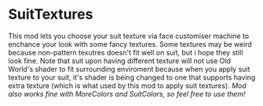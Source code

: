 # SuitTextures

This mod lets you choose your suit texture via face customiser machine to enchance your look with some fancy textures. Some textures may be weird because non-pattern texutres doesn't fit well on suit, but i hope they still look fine. 
Note that suit upon having different texture will not use Old World's shader to fit surrounding enviroment because when you apply suit texture to your suit, it's shader is being changed to one that supports having extra texture (which is what used by this mod to apply suit textures).
*Mod also works fine with MoreColors and SuitColors, so feel free to use them!*
